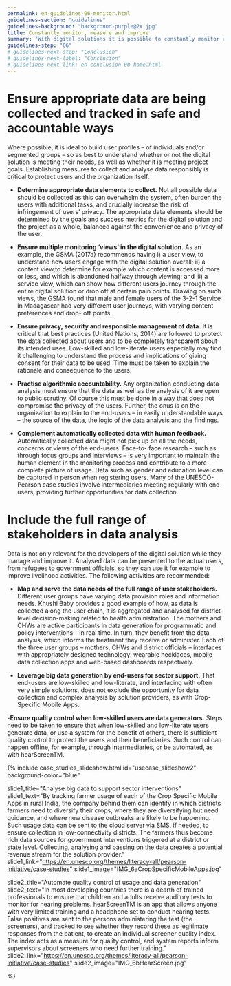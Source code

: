 ```yaml
---
permalink: en-guidelines-06-monitor.html
guidelines-section: "guidelines"
guidelines-background: "background-purple@2x.jpg"
title: Constantly monitor, measure and improve
summary: "With digital solutions it is possible to constantly monitor user activity, content consumption and creation. Analysis of usage data is critical for driving effective system management. It can indicate whether project and user goals are being met, and if not, can point to where changes may be needed. In an iterative development approach, usage data and analysis informs constant system improvements."
guidelines-step: "06"
# guidelines-next-step: "Conclusion"
# guidelines-next-label: "Conclusion"
# guidelines-next-link: en-conclusion-00-home.html
---
```



# Ensure appropriate data are being collected and tracked in safe and accountable ways

Where possible, it is ideal to build user profiles – of individuals and/or segmented groups – so as best to understand whether or not the digital solution is meeting their needs, as well as whether it is meeting project goals. Establishing measures to collect and analyse data responsibly is critical to protect users and the organization itself.

- **Determine appropriate data elements to collect.** Not all possible data should be collected as this can overwhelm the system, often burden the users with additional tasks, and crucially increase the risk of infringement of users’ privacy. The appropriate data elements should be determined by the goals and success metrics for the digital solution and the project as a whole, balanced against the convenience and privacy of the user.

- **Ensure multiple monitoring ‘views’ in the digital solution.** As an example, the GSMA (2017a) recommends having i) a user view, to understand how users engage with the digital solution overall; ii) a content view,to determine for example which content is accessed more or less, and which is abandoned halfway through viewing; and iii) a service view, which can show how different users journey through the entire digital solution or drop off at certain pain points. Drawing on such views, the GSMA found that male and female users of the 3-2-1 Service in Madagascar had very different user journeys, with varying content preferences and drop- off points.


- **Ensure privacy, security and responsible management of data.** It is critical that best practices (United Nations, 2014) are followed to protect the data collected about users and to be completely transparent about its intended uses. Low-skilled and low-literate users especially may find it challenging to understand the process and implications of giving consent for their data to be used. Time must be taken to explain the rationale and consequence to the users.

- **Practise algorithmic accountability.** Any organization conducting data analysis must ensure that the data as well as the analysis of it are open to public scrutiny. Of course this must be done in a way that does not compromise the privacy of the users. Further, the onus is on the organization to explain to the end-users – in easily understandable ways – the source of the data, the logic of the data analysis and the findings.

- **Complement automatically collected data with human feedback.** Automatically collected data might not pick up on all the needs, concerns or views of the end-users. Face-to- face research – such as through focus groups and interviews – is very important to maintain the human element in the monitoring process and contribute to a more complete picture
of usage. Data such as gender and education level can be captured in person when registering users. Many of the UNESCO-Pearson case studies involve intermediaries meeting regularly with end-users, providing further opportunities for data collection.




# Include the full range of stakeholders in data analysis

Data is not only relevant for the developers of the digital solution while they manage and improve it. Analysed data can be presented to the actual users, from refugees to government officials, so they can use it for example to improve livelihood activities. The following activities are recommended:

- **Map and serve the data needs of the full range of user stakeholders.** Different user groups have varying data provision roles and information needs. Khushi Baby provides a good example of how, as data is collected along the user chain, it is aggregated and analysed for district-level decision-making related to health administration. The mothers and CHWs are active participants in data generation for programmatic and policy interventions – in real time. In turn, they benefit from the data analysis, which informs the treatment they receive or administer. Each of the three user groups – mothers, CHWs and district officials – interfaces with appropriately designed technology: wearable necklaces, mobile data collection apps and web-based dashboards respectively.


- **Leverage big data generation by end-users for sector support.** That end-users are low-skilled and low-literate, and interfacing with often very simple solutions, does not exclude the opportunity for data collection and complex analysis by solution providers, as with Crop-Specific Mobile Apps.

-**Ensure quality control when low-skilled users are data generators.** Steps need to be taken to ensure that when low-skilled and low-literate users generate data, or use a system for the benefit of others, there
is sufficient quality control to protect the users and their beneficiaries. Such control can happen offline, for example, through intermediaries, or be automated, as with hearScreenTM.


{% include case_studies_slideshow.html
id="usecase_slideshow2"
background-color="blue"

slide1_title="Analyse big data to support sector interventions"
slide1_text="By tracking farmer usage of each of the Crop Specific Mobile Apps in rural India, the company behind them can identify in which districts farmers need to diversify their crops, where they are diversifying but need guidance, and where new disease outbreaks are likely to be happening.
 Such usage data can be sent to the cloud server via SMS, if needed, to ensure collection in low-connectivity districts. The farmers thus become rich data sources for government interventions triggered at a district
or state level. Collecting, analysing and passing on the data creates a potential revenue stream for the solution provider."
slide1_link="https://en.unesco.org/themes/literacy-all/pearson-initiative/case-studies"
slide1_image="IMG_6aCropSpecificMobileApps.jpg"

slide2_title="Automate quality control of usage and data generation"
slide2_text="In most developing countries there is a dearth of trained professionals to ensure that children and adults receive auditory tests to monitor for hearing problems. hearScreenTM is an app that allows anyone with very limited training and a headphone set to conduct hearing tests. False positives are sent to the persons administering the test (the screeners), and tracked to see whether they record these as legitimate responses from the patient, to create an individual screener quality index. The index acts as a measure for quality control, and system reports inform supervisors about screeners who need further training."
slide2_link="https://en.unesco.org/themes/literacy-all/pearson-initiative/case-studies"
slide2_image="IMG_6bHearScreen.jpg"


%}
